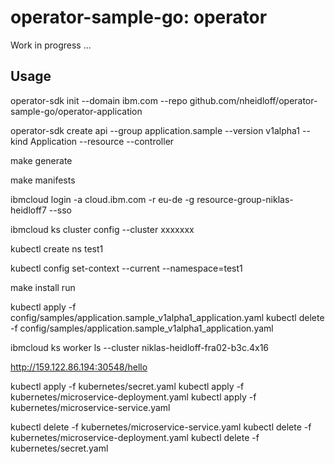 # operator-sample-go: operator

Work in progress ...

## Usage

operator-sdk init --domain ibm.com --repo github.com/nheidloff/operator-sample-go/operator-application

operator-sdk create api --group application.sample --version v1alpha1 --kind Application --resource --controller

make generate

make manifests

ibmcloud login -a cloud.ibm.com -r eu-de -g resource-group-niklas-heidloff7 --sso

ibmcloud ks cluster config --cluster xxxxxxx

kubectl create ns test1

kubectl config set-context --current --namespace=test1

make install run

kubectl apply -f config/samples/application.sample_v1alpha1_application.yaml
kubectl delete -f config/samples/application.sample_v1alpha1_application.yaml

ibmcloud ks worker ls --cluster niklas-heidloff-fra02-b3c.4x16

http://159.122.86.194:30548/hello

kubectl apply -f kubernetes/secret.yaml
kubectl apply -f kubernetes/microservice-deployment.yaml 
kubectl apply -f kubernetes/microservice-service.yaml

kubectl delete -f kubernetes/microservice-service.yaml
kubectl delete -f kubernetes/microservice-deployment.yaml 
kubectl delete -f kubernetes/secret.yaml

